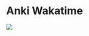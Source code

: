 # Anki Wakatime



<a href="https://www.buymeacoffee.com/vincentnahn"><img src="https://img.buymeacoffee.com/button-api/?text=Buy me a coffee&emoji=☕&slug=vincentnahn&button_colour=800020&font_colour=ffffff&font_family=Inter&outline_colour=ffffff&coffee_colour=FFDD00" /></a>
